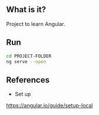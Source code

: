## What is it?

Project to learn Angular.

## Run

```bash
cd PROJECT-FOLDER
ng serve --open
```

## References

- Set up

<https://angular.io/guide/setup-local>

